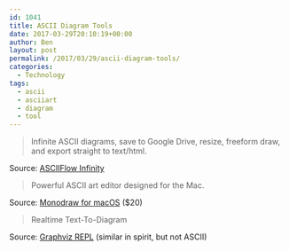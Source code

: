 ```yaml
---
id: 1041
title: ASCII Diagram Tools
date: 2017-03-29T20:10:19+00:00
author: Ben
layout: post
permalink: /2017/03/29/ascii-diagram-tools/
categories:
  - Technology
tags:
  - ascii
  - asciiart
  - diagram
  - tool
---
```

> Infinite ASCII diagrams, save to Google Drive, resize, freeform draw, and export straight to text/html.

Source: [ASCIIFlow Infinity](http://asciiflow.com/)

> Powerful ASCII art editor designed for the Mac.

Source: [Monodraw for macOS](https://monodraw.helftone.com/) ($20)

> Realtime Text-To-Diagram

Source: [Graphviz REPL](http://www.graphvizrepl.com/) (similar in spirit, but not ASCII)
